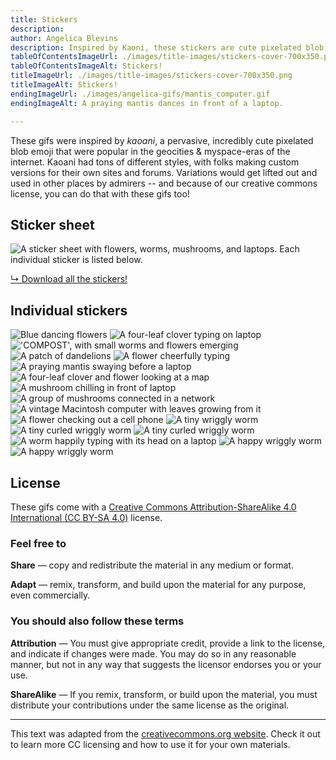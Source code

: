 ```yaml
---
title: Stickers
description: 
author: Angelica Blevins
description: Inspired by Kaoni, these stickers are cute pixelated blob emojis from the myspace era of the internet. Download and use them as you like!
tableOfContentsImageUrl: ./images/title-images/stickers-cover-700x350.png
tableOfContentsImageAlt: Stickers!
titleImageUrl: ./images/title-images/stickers-cover-700x350.png
titleImageAlt: Stickers!
endingImageUrl: ./images/angelica-gifs/mantis_computer.gif
endingImageAlt: A praying mantis dances in front of a laptop. 

---
```


These gifs were inspired by _kaoani_, a pervasive, incredibly cute pixelated blob emoji that were popular in the geocities & myspace-eras of the internet. Kaoani had tons of different styles, with folks making custom versions for their own sites and forums. Variations would get lifted out and used in other places by admirers -- and because of our creative commons license, you can do that with these gifs too!

## Sticker sheet
![A sticker sheet with flowers, worms, mushrooms, and laptops. Each individual sticker is listed below.](../../images/angelica-gifs/stickersheet-animated.gif)

[↳ Download all the stickers!](../../images/angelica-gifs.zip)

## Individual stickers
![Blue dancing flowers](../../images/angelica-gifs/blue_flower.gif)
![A four-leaf clover typing on laptop](../../images/angelica-gifs/clover_computer.gif)
!['COMPOST', with small worms and flowers emerging](../../images/angelica-gifs/compost_goodbrown.gif)
![A patch of dandelions](../../images/angelica-gifs/dandelion.gif)
![A flower cheerfully typing](../../images/angelica-gifs/flower_computer.gif)
![A praying mantis swaying before a laptop](../../images/angelica-gifs/mantis_computer.gif)
![A four-leaf clover and flower looking at a map](../../images/angelica-gifs/map.gif)
![A mushroom chilling in front of laptop](../../images/angelica-gifs/mushroom_computer.gif)
![A group of mushrooms connected in a network](../../images/angelica-gifs/mushroom_net.gif)
![A vintage Macintosh computer with leaves growing from it](../../images/angelica-gifs/old_macintosh.gif)
![A flower checking out a cell phone](../../images/angelica-gifs/phone_photo.gif)
![A tiny wriggly worm](../../images/angelica-gifs/tinyworm-1.gif)
![A tiny curled wriggly worm](../../images/angelica-gifs/tinyworm-2.gif)
![A tiny curled wriggly worm](../../images/angelica-gifs/tinyworm-3.gif)
![A worm happily typing with its head on a laptop](../../images/angelica-gifs/worm_computer.gif)
![A happy wriggly worm](../../images/angelica-gifs/wormin1.gif)
![A happy wriggly worm](../../images/angelica-gifs/wormin2.gif)

## License
These gifs come with a [Creative Commons Attribution-ShareAlike 4.0 International (CC BY-SA 4.0)](https://creativecommons.org/licenses/by-sa/4.0/) license. 

### Feel free to

**Share** — copy and redistribute the material in any medium or format.

**Adapt** — remix, transform, and build upon the material for any purpose, even commercially.

### You should also follow these terms

**Attribution** — You must give appropriate credit, provide a link to the license, and indicate if changes were made. You may do so in any reasonable manner, but not in any way that suggests the licensor endorses you or your use.

**ShareAlike** — If you remix, transform, or build upon the material, you must distribute your contributions under the same license as the original.

--- 
This text was adapted from the [creativecommons.org website](https://creativecommons.org/). Check it out to learn more CC licensing and how to use it for your own materials.